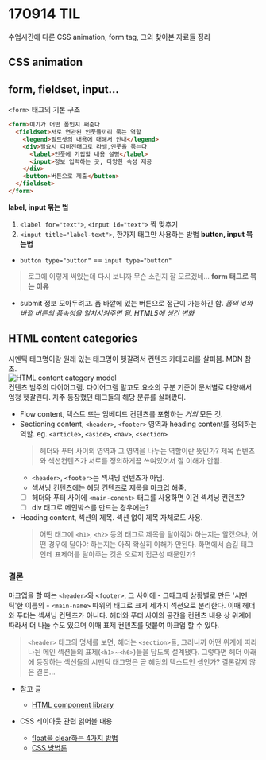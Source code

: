 # 170914 TIL
수업시간에 다룬 CSS animation, form tag, 그외 찾아본 자료들 정리  

## CSS animation
## form, fieldset, input...
`<form>` 태그의 기본 구조
```HTML
<form>여기가 어떤 폼인지 써준다
  <fieldset>서로 연관된 인풋들끼리 묶는 역할
    <legend>필드셋의 내용에 대해서 안내</legend>
    <div>필요시 디비전태그로 라벨,인풋을 묶는다
      <label>인풋에 기입할 내용 설명</label>
      <input>정보 입력하는 곳, 다양한 속성 제공
    </div>
    <button>버튼으로 제출</button>
  </fieldset>
</form>
```
**label, input 묶는 법**
  1. `<label for="text">`, `<input id="text">` 짝 맞추기
  1. `<input title="label-text">`, 한가지 태그만 사용하는 방법
**button, input 묶는법**
  * `button type="button"` == `input type="button"`  
  > 로그에 이렇게 써있는데 다시 보니까 무슨 소린지 잘 모르겠네...
**form 태그로 묶는 이유**
  * submit 정보 모아두려고. 폼 바깥에 있는 버튼으로 접근이 가능하긴 함. *폼의 id와 바깥 버튼의 폼속성을 일치시켜주면 됨. HTML5에 생긴 변화*

## HTML content categories
시멘틱 태그명이랑 원래 있는 태그명이 헷갈려서 컨텐츠 카테고리를 살펴봄. MDN 참조.  
![HTML content category model](https://developer.mozilla.org/@api/deki/files/6244/=Content_categories_venn.png?size=webview)  
컨텐츠 범주의 다이어그램. 다이어그램 말고도 요소의 구분 기준이 문서별로 다양해서 엄청 헷갈린다. 자주 등장했던 태그들의 해당 분류를 살펴봤다.

* Flow content, 텍스트 또는 임베디드 컨텐츠를 포함하는 *거의* 모든 것.
* Sectioning content, `<header>`, `<footer>` 영역과 heading content를 정의하는 역할. eg. `<article>`, `<aside>`, `<nav>`, `<section>`  
  > 헤더와 푸터 사이의 영역과 그 영역을 나누는 역할이란 뜻인가? 제목 컨텐츠와 섹션컨텐츠가 서로를 정의하게끔 쓰여있어서 잘 이해가 안됨.  
  * `<header>`, `<footer>`는 섹셔닝 컨텐츠가 아님.  
  * 섹셔닝 컨텐츠에는 헤딩 컨텐츠로 제목을 마크업 해줌.
  * [ ] 헤더와 푸터 사이에 `<main-conent>` 태그를 사용하면 이건 섹셔닝 컨텐츠?  
  * [ ] div 태그로 메인박스를 만드는 경우에는?
* Heading content, 섹션의 제목. 섹션 없이 제목 자체로도 사용.
  > 어떤 태그에 `<h1>`, `<h2>` 등의 태그로 제목을 달아줘야 하는지는 알겠으나, 어떤 경우에 달아야 하는지는 아직 확실히 이해가 안된다. 화면에서 숨길 태그인데 표제어를 달아주는 것은 오로지 접근성 때문인가?

### 결론  
마크업을 할 때는 `<header>`와 `<footer>`, 그 사이에 - 그때그때 상황별로 만든 '시멘틱'한 이름의 - `<main-name>` 따위의 태그로 크게 세가지 섹션으로 분리한다. 이때 헤더와 푸터는 섹셔닝 컨텐츠가 아니다. 헤더와 푸터 사이의 공간을 컨텐츠 내용 상 위계에 따라서 더 나눌 수도 있으며 이때 표제 컨텐츠를 덧붙여 마크업 할 수 있다.
> `<header>` 태그의 명세를 보면, 헤더는 `<section>`들, 그러니까 어떤 위계에 따라 나뉜 메인 섹션들의 표제(`<h1>`~`<h6>`)들을 담도록 설계됐다. 그렇다면 헤더 아래에 등장하는 섹션들의 시멘틱 태그명은 곧 헤딩의 텍스트인 셈인가? 결론같지 않은 결론...  

* 참고 글  
  * [HTML component library](http://pflannery.github.io/oocss-skeleton.docpad/oocss/help/components.html#)

* CSS 레이아웃 관련 읽어볼 내용  
  * [float을 clear하는 4가지 방법](http://naradesign.net/wp/2008/05/27/144/)
  * [CSS 방법론](http://wit.nts-corp.com/2015/04/16/3538)